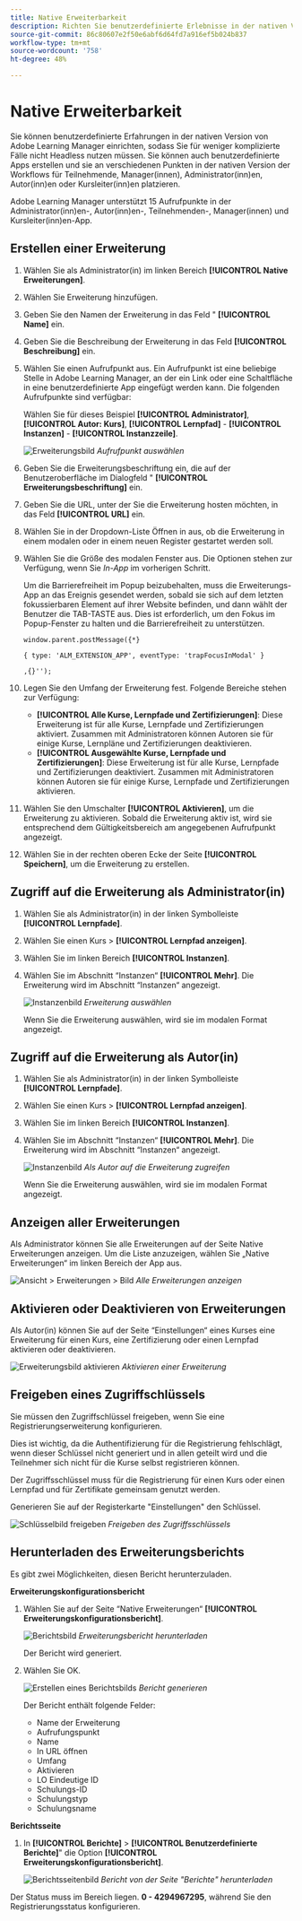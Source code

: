 ```yaml
---
title: Native Erweiterbarkeit
description: Richten Sie benutzerdefinierte Erlebnisse in der nativen Version von Adobe Learning Manager ein, sodass Sie Headless nicht für weniger komplizierte Fälle verwenden können.
source-git-commit: 86c80607e2f50e6abf6d64fd7a916ef5b024b837
workflow-type: tm+mt
source-wordcount: '758'
ht-degree: 48%

---
```


# Native Erweiterbarkeit

Sie können benutzerdefinierte Erfahrungen in der nativen Version von Adobe Learning Manager einrichten, sodass Sie für weniger komplizierte Fälle nicht Headless nutzen müssen. Sie können auch benutzerdefinierte Apps erstellen und sie an verschiedenen Punkten in der nativen Version der Workflows für Teilnehmende, Manager(innen), Administrator(inn)en, Autor(inn)en oder Kursleiter(inn)en platzieren.

Adobe Learning Manager unterstützt 15 Aufrufpunkte in der Administrator(inn)en-, Autor(inn)en-, Teilnehmenden-, Manager(innen) und Kursleiter(inn)en-App.

## Erstellen einer Erweiterung

1. Wählen Sie als Administrator(in) im linken Bereich **[!UICONTROL Native Erweiterungen]**.
1. Wählen Sie Erweiterung hinzufügen.
1. Geben Sie den Namen der Erweiterung in das Feld &quot; **[!UICONTROL Name]** ein.
1. Geben Sie die Beschreibung der Erweiterung in das Feld **[!UICONTROL Beschreibung]** ein.
1. Wählen Sie einen Aufrufpunkt aus. Ein Aufrufpunkt ist eine beliebige Stelle in Adobe Learning Manager, an der ein Link oder eine Schaltfläche in eine benutzerdefinierte App eingefügt werden kann. Die folgenden Aufrufpunkte sind verfügbar:

   Wählen Sie für dieses Beispiel **[!UICONTROL Administrator]**, **[!UICONTROL Autor: Kurs]**, **[!UICONTROL Lernpfad]** - **[!UICONTROL Instanzen]** - **[!UICONTROL Instanzzeile]**.

   ![Erweiterungsbild](assets/list-native-extensions.png)
   *Aufrufpunkt auswählen*

1. Geben Sie die Erweiterungsbeschriftung ein, die auf der Benutzeroberfläche im Dialogfeld &quot; **[!UICONTROL Erweiterungsbeschriftung]** ein.
1. Geben Sie die URL, unter der Sie die Erweiterung hosten möchten, in das Feld **[!UICONTROL URL]** ein.
1. Wählen Sie in der Dropdown-Liste Öffnen in aus, ob die Erweiterung in einem modalen oder in einem neuen Register gestartet werden soll.
1. Wählen Sie die Größe des modalen Fenster aus. Die Optionen stehen zur Verfügung, wenn Sie *In-App* im vorherigen Schritt.

   Um die Barrierefreiheit im Popup beizubehalten, muss die Erweiterungs-App an das Ereignis gesendet werden, sobald sie sich auf dem letzten fokussierbaren Element auf ihrer Website befinden, und dann wählt der Benutzer die TAB-TASTE aus. Dies ist erforderlich, um den Fokus im Popup-Fenster zu halten und die Barrierefreiheit zu unterstützen.

   ```
   window.parent.postMessage({*}
   
   { type: 'ALM_EXTENSION_APP', eventType: 'trapFocusInModal' }
   
   ,{}'');
   ```

1. Legen Sie den Umfang der Erweiterung fest. Folgende Bereiche stehen zur Verfügung:

   * **[!UICONTROL Alle Kurse, Lernpfade und Zertifizierungen]**: Diese Erweiterung ist für alle Kurse, Lernpfade und Zertifizierungen aktiviert. Zusammen mit Administratoren können Autoren sie für einige Kurse, Lernpläne und Zertifizierungen deaktivieren.
   * **[!UICONTROL Ausgewählte Kurse, Lernpfade und Zertifizierungen]**: Diese Erweiterung ist für alle Kurse, Lernpfade und Zertifizierungen deaktiviert. Zusammen mit Administratoren können Autoren sie für einige Kurse, Lernpfade und Zertifizierungen aktivieren.

1. Wählen Sie den Umschalter **[!UICONTROL Aktivieren]**, um die Erweiterung zu aktivieren. Sobald die Erweiterung aktiv ist, wird sie entsprechend dem Gültigkeitsbereich am angegebenen Aufrufpunkt angezeigt.
1. Wählen Sie in der rechten oberen Ecke der Seite **[!UICONTROL Speichern]**, um die Erweiterung zu erstellen.

## Zugriff auf die Erweiterung als Administrator(in)

1. Wählen Sie als Administrator(in) in der linken Symbolleiste **[!UICONTROL Lernpfade]**.
1. Wählen Sie einen Kurs > **[!UICONTROL Lernpfad anzeigen]**.
1. Wählen Sie im linken Bereich **[!UICONTROL Instanzen]**.
1. Wählen Sie im Abschnitt “Instanzen“ **[!UICONTROL Mehr]**. Die Erweiterung wird im Abschnitt “Instanzen“ angezeigt.

   ![Instanzenbild](assets/instances-extension.png)
   *Erweiterung auswählen*

   Wenn Sie die Erweiterung auswählen, wird sie im modalen Format angezeigt.

## Zugriff auf die Erweiterung als Autor(in)

1. Wählen Sie als Administrator(in) in der linken Symbolleiste **[!UICONTROL Lernpfade]**.
1. Wählen Sie einen Kurs > **[!UICONTROL Lernpfad anzeigen]**.
1. Wählen Sie im linken Bereich **[!UICONTROL Instanzen]**.
1. Wählen Sie im Abschnitt “Instanzen“ **[!UICONTROL Mehr]**. Die Erweiterung wird im Abschnitt “Instanzen“ angezeigt.

   ![Instanzenbild](assets/instances-extension.png)
   *Als Autor auf die Erweiterung zugreifen*

   Wenn Sie die Erweiterung auswählen, wird sie im modalen Format angezeigt.

## Anzeigen aller Erweiterungen

Als Administrator können Sie alle Erweiterungen auf der Seite Native Erweiterungen anzeigen. Um die Liste anzuzeigen, wählen Sie „Native Erweiterungen“ im linken Bereich der App aus.

![Ansicht > Erweiterungen > Bild](assets/view-extensions.png)
*Alle Erweiterungen anzeigen*

## Aktivieren oder Deaktivieren von Erweiterungen

Als Autor(in) können Sie auf der Seite “Einstellungen“ eines Kurses eine Erweiterung für einen Kurs, eine Zertifizierung oder einen Lernpfad aktivieren oder deaktivieren.

![Erweiterungsbild aktivieren](assets/activate-extension.png)
*Aktivieren einer Erweiterung*

## Freigeben eines Zugriffschlüssels

Sie müssen den Zugriffschlüssel freigeben, wenn Sie eine Registrierungserweiterung konfigurieren.

Dies ist wichtig, da die Authentifizierung für die Registrierung fehlschlägt, wenn dieser Schlüssel nicht generiert und in allen geteilt wird und die Teilnehmer sich nicht für die Kurse selbst registrieren können.

Der Zugriffsschlüssel muss für die Registrierung für einen Kurs oder einen Lernpfad und für Zertifikate gemeinsam genutzt werden.

Generieren Sie auf der Registerkarte &quot;Einstellungen&quot; den Schlüssel.

![Schlüsselbild freigeben](assets/share-extension.png)
*Freigeben des Zugriffsschlüssels*

## Herunterladen des Erweiterungsberichts

Es gibt zwei Möglichkeiten, diesen Bericht herunterzuladen.

**Erweiterungskonfigurationsbericht**

1. Wählen Sie auf der Seite “Native Erweiterungen“ **[!UICONTROL Erweiterungskonfigurationsbericht]**.

   ![Berichtsbild](assets/extension-config-report.png)
   *Erweiterungsbericht herunterladen*

   Der Bericht wird generiert.

1. Wählen Sie OK.

   ![Erstellen eines Berichtsbilds](assets/generating-report.png)
   *Bericht generieren*

   Der Bericht enthält folgende Felder:

   * Name der Erweiterung
   * Aufrufungspunkt
   * Name
   * In URL öffnen
   * Umfang
   * Aktivieren
   * LO Eindeutige ID
   * Schulungs-ID
   * Schulungstyp
   * Schulungsname

**Berichtsseite**

1. In **[!UICONTROL Berichte]** > **[!UICONTROL Benutzerdefinierte Berichte]**&quot; die Option **[!UICONTROL Erweiterungskonfigurationsbericht]**.

   ![Berichtsseitenbild](assets/extension-report-page.png)
   *Bericht von der Seite &quot;Berichte&quot; herunterladen*

Der Status muss im Bereich liegen. **0 - 4294967295**, während Sie den Registrierungsstatus konfigurieren.
